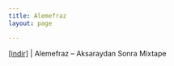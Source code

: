 ```yaml
---
title: Alemefraz
layout: page

---
```

<a href="https://cloud.mail.ru/public/01f2d4118ef8/Alemefraz%20-%20Aksaraydan%20Sonra%20Mixtape" target="_blank">[indir]</a> | Alemefraz &#8211; Aksaraydan Sonra Mixtape